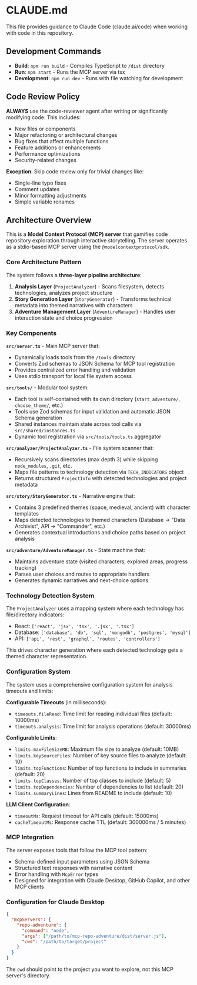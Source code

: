 # CLAUDE.md

This file provides guidance to Claude Code (claude.ai/code) when working with code in this repository.

## Development Commands

- **Build**: `npm run build` - Compiles TypeScript to `/dist` directory
- **Run**: `npm start` - Runs the MCP server via tsx
- **Development**: `npm run dev` - Runs with file watching for development

## Code Review Policy

**ALWAYS** use the code-reviewer agent after writing or significantly modifying code. This includes:
- New files or components
- Major refactoring or architectural changes
- Bug fixes that affect multiple functions
- Feature additions or enhancements
- Performance optimizations
- Security-related changes

**Exception**: Skip code review only for trivial changes like:
- Single-line typo fixes
- Comment updates
- Minor formatting adjustments
- Simple variable renames

## Architecture Overview

This is a **Model Context Protocol (MCP) server** that gamifies code repository exploration through interactive storytelling. The server operates as a stdio-based MCP server using the `@modelcontextprotocol/sdk`.

### Core Architecture Pattern

The system follows a **three-layer pipeline architecture**:

1. **Analysis Layer** (`ProjectAnalyzer`) - Scans filesystem, detects technologies, analyzes project structure
2. **Story Generation Layer** (`StoryGenerator`) - Transforms technical metadata into themed narratives with characters
3. **Adventure Management Layer** (`AdventureManager`) - Handles user interaction state and choice progression

### Key Components

**`src/server.ts`** - Main MCP server that:
- Dynamically loads tools from the `/tools` directory
- Converts Zod schemas to JSON Schema for MCP tool registration
- Provides centralized error handling and validation
- Uses stdio transport for local file system access

**`src/tools/`** - Modular tool system:
- Each tool is self-contained with its own directory (`start_adventure/`, `choose_theme/`, etc.)
- Tools use Zod schemas for input validation and automatic JSON Schema generation
- Shared instances maintain state across tool calls via `src/shared/instances.ts`
- Dynamic tool registration via `src/tools/tools.ts` aggregator

**`src/analyzer/ProjectAnalyzer.ts`** - File system scanner that:
- Recursively scans directories (max depth 3) while skipping `node_modules`, `.git`, etc.
- Maps file patterns to technology detection via `TECH_INDICATORS` object
- Returns structured `ProjectInfo` with detected technologies and project metadata

**`src/story/StoryGenerator.ts`** - Narrative engine that:
- Contains 3 predefined themes (space, medieval, ancient) with character templates
- Maps detected technologies to themed characters (Database → "Data Archivist", API → "Commander", etc.)
- Generates contextual introductions and choice paths based on project analysis

**`src/adventure/AdventureManager.ts`** - State machine that:
- Maintains adventure state (visited characters, explored areas, progress tracking)
- Parses user choices and routes to appropriate handlers
- Generates dynamic narratives and next-choice options

### Technology Detection System

The `ProjectAnalyzer` uses a mapping system where each technology has file/directory indicators:
- React: `['react', 'jsx', 'tsx', '.jsx', '.tsx']`
- Database: `['database', 'db', 'sql', 'mongodb', 'postgres', 'mysql']`
- API: `['api', 'rest', 'graphql', 'routes', 'controllers']`

This drives character generation where each detected technology gets a themed character representation.

### Configuration System

The system uses a comprehensive configuration system for analysis timeouts and limits:

**Configurable Timeouts** (in milliseconds):
- `timeouts.fileRead`: Time limit for reading individual files (default: 10000ms) 
- `timeouts.analysis`: Time limit for analysis operations (default: 30000ms)

**Configurable Limits**:
- `limits.maxFileSizeMB`: Maximum file size to analyze (default: 10MB)
- `limits.keySourceFiles`: Number of key source files to analyze (default: 10)
- `limits.topFunctions`: Number of top functions to include in summaries (default: 20)
- `limits.topClasses`: Number of top classes to include (default: 5)
- `limits.topDependencies`: Number of dependencies to list (default: 20)
- `limits.summaryLines`: Lines from README to include (default: 10)

**LLM Client Configuration**:
- `timeoutMs`: Request timeout for API calls (default: 15000ms)
- `cacheTimeoutMs`: Response cache TTL (default: 300000ms / 5 minutes)

### MCP Integration

The server exposes tools that follow the MCP tool pattern:
- Schema-defined input parameters using JSON Schema
- Structured text responses with narrative content
- Error handling with `McpError` types
- Designed for integration with Claude Desktop, GitHub Copilot, and other MCP clients

### Configuration for Claude Desktop

```json
{
  "mcpServers": {
    "repo-adventure": {
      "command": "node",
      "args": ["/path/to/mcp-repo-adventure/dist/server.js"],
      "cwd": "/path/to/target/project"
    }
  }
}
```

The `cwd` should point to the project you want to explore, not this MCP server's directory.